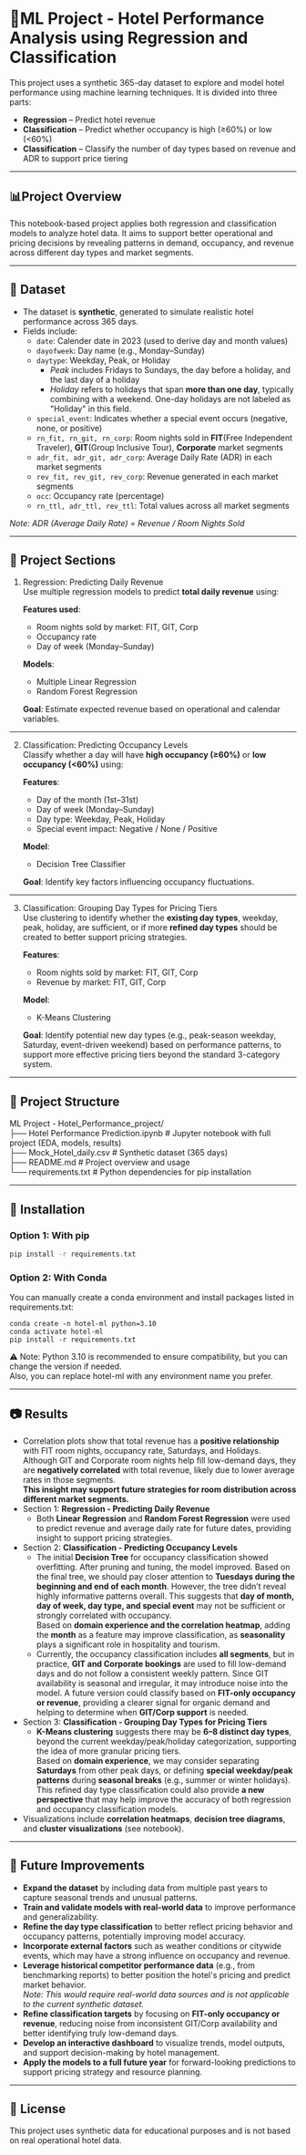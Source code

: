 # 🏨ML Project - Hotel Performance Analysis using Regression and Classification   
  
This project uses a synthetic 365-day dataset to explore and model hotel performance using machine learning techniques. It is divided into three parts:  
- **Regression** – Predict hotel revenue
- **Classification** – Predict whether occupancy is high (≥60%) or low (<60%)
- **Classification** – Classify the number of day types based on revenue and ADR to support price tiering

---
## 📊Project Overview 
This notebook-based project applies both regression and classification models to analyze hotel data. It aims to support better operational and pricing decisions by revealing patterns in demand, occupancy, and revenue across different day types and market segments.  

---  
## 🧪 Dataset  
- The dataset is **synthetic**, generated to simulate realistic hotel performance across 365 days.  
- Fields include:  
  - `date`: Calender date in 2023 (used to derive day and month values)  
  - `dayofweek`: Day name (e.g., Monday–Sunday)
  - `daytype`: Weekday, Peak, or Holiday  
    - *Peak* includes Fridays to Sundays, the day before a holiday, and the last day of a holiday  
    - *Holiday* refers to holidays that span **more than one day**, typically combining with a weekend. One-day holidays are not labeled as "Holiday" in this field.  
  - `special_event`: Indicates whether a special event occurs (negative, none, or positive)  
  - `rn_fit, rn_git, rn_corp`: Room nights sold in **FIT**(Free Independent Traveler), **GIT**(Group Inclusive Tour), **Corporate** market segments  
  - `adr_fit, adr_git, adr_corp`: Average Daily Rate (ADR) in each market segments  
  - `rev_fit, rev_git, rev_corp`: Revenue generated in each market segments  
  - `occ`: Occupancy rate (percentage)  
  - `rn_ttl, adr_ttl, rev_ttl`: Total values across all market segments  

*Note: ADR (Average Daily Rate) = Revenue / Room Nights Sold*  

--- 
## 🔬 Project Sections
1. Regression: Predicting Daily Revenue  
   Use multiple regression models to predict **total daily revenue** using:   
   
   **Features used**:
   - Room nights sold by market: FIT, GIT, Corp
   - Occupancy rate
   - Day of week (Monday–Sunday)
  
   **Models**:
   - Multiple Linear Regression
   - Random Forest Regression
  
   **Goal**: Estimate expected revenue based on operational and calendar variables.  
---  
2. Classification: Predicting Occupancy Levels  
   Classify whether a day will have **high occupancy (≥60%)** or **low occupancy (<60%)** using:

   **Features**:
   - Day of the month (1st–31st)
   - Day of week (Monday–Sunday)
   - Day type: Weekday, Peak, Holiday
   - Special event impact: Negative / None / Positive

   **Model**:
   - Decision Tree Classifier

   **Goal**: Identify key factors influencing occupancy fluctuations.
---  
3. Classification: Grouping Day Types for Pricing Tiers  
   Use clustering to identify whether the **existing day types**, weekday, peak, holiday, are sufficient, or if more **refined day types** should be created to better support pricing strategies.  

   **Features**:
   - Room nights sold by market: FIT, GIT, Corp
   - Revenue by market: FIT, GIT, Corp

   **Model**:
   - K-Means Clustering
  
   **Goal**: Identify potential new day types (e.g., peak-season weekday, Saturday, event-driven weekend) based on performance patterns, to support more effective pricing tiers beyond the standard 3-category system.  

---  
## 📁 Project Structure  
ML Project - Hotel_Performance_project/  
├── Hotel Performance Prediction.ipynb # Jupyter notebook with full project (EDA, models, results)  
├── Mock_Hotel_daily.csv # Synthetic dataset (365 days)  
├── README.md # Project overview and usage  
└── requirements.txt # Python dependencies for pip installation  

---  
## 🔧 Installation  
### Option 1: With pip  
```bash  
pip install -r requirements.txt  
```
### Option 2: With Conda  
You can manually create a conda environment and install packages listed in requirements.txt:  
```
conda create -n hotel-ml python=3.10  
conda activate hotel-ml  
pip install -r requirements.txt
```
⚠️ Note: Python 3.10 is recommended to ensure compatibility, but you can change the version if needed.  
Also, you can replace hotel-ml with any environment name you prefer.  
  
---
## 📷 Results  
- Correlation plots show that total revenue has a **positive relationship** with FIT room nights, occupancy rate, Saturdays, and Holidays. Although GIT and Corporate room nights help fill low-demand days, they are **negatively correlated** with total revenue, likely due to lower average rates in those segments.  
  **This insight may support future strategies for room distribution across different market segments.**  
- Section 1: **Regression - Predicting Daily Revenue**  
  - Both **Linear Regression** and **Random Forest Regression** were used to predict revenue and average daily rate for future dates, providing insight to support pricing strategies.
- Section 2: **Classification - Predicting Occupancy Levels**  
  - The initial **Decision Tree** for occupancy classification showed overfitting. After pruning and tuning, the model improved. Based on the final tree, we should pay closer attention to **Tuesdays during the beginning and end of each month**. However, the tree didn’t reveal highly informative patterns overall. This suggests that **day of month, day of week, day type, and special event** may not be sufficient or strongly correlated with occupancy.  
    Based on **domain experience and the correlation heatmap**, adding the **month** as a feature may improve classification, as **seasonality** plays a significant role in hospitality and tourism.
  - Currently, the occupancy classification includes **all segments**, but in practice, **GIT and Corporate bookings** are used to fill low-demand days and do not follow a consistent weekly pattern. Since GIT availability is seasonal and irregular, it may introduce noise into the model. A future version could classify based on **FIT-only occupancy or revenue**, providing a clearer signal for organic demand and helping to determine when **GIT/Corp support** is needed.
- Section 3: **Classification - Grouping Day Types for Pricing Tiers**  
  - **K-Means clustering** suggests there may be **6–8 distinct day types**, beyond the current weekday/peak/holiday categorization, supporting the idea of more granular pricing tiers.  
    Based on **domain experience**, we may consider separating **Saturdays** from other peak days, or defining **special weekday/peak patterns** during **seasonal breaks** (e.g., summer or winter holidays). This refined day type classification could also provide **a new perspective** that may help improve the accuracy of both regression and occupancy classification models.  
- Visualizations include **correlation heatmaps**, **decision tree diagrams**, and **cluster visualizations** (see notebook).
  
---
## 🚀 Future Improvements  
- **Expand the dataset** by including data from multiple past years to capture seasonal trends and unusual patterns.  
- **Train and validate models with real-world data** to improve performance and generalizability.  
- **Refine the day type classification** to better reflect pricing behavior and occupancy patterns, potentially improving model accuracy.  
- **Incorporate external factors** such as weather conditions or citywide events, which may have a strong influence on occupancy and revenue.  
- **Leverage historical competitor performance data** (e.g., from benchmarking reports) to better position the hotel's pricing and predict market behavior.  
  *Note: This would require real-world data sources and is not applicable to the current synthetic dataset.*
- **Refine classification targets** by focusing on **FIT-only occupancy or revenue**, reducing noise from inconsistent GIT/Corp availability and better identifying truly low-demand days.  
- **Develop an interactive dashboard** to visualize trends, model outputs, and support decision-making by hotel management.  
- **Apply the models to a full future year** for forward-looking predictions to support pricing strategy and resource planning.
  
---
## 📄 License  
This project uses synthetic data for educational purposes and is not based on real operational hotel data.  
